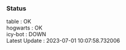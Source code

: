 ### Status


table : OK  
hogwarts : OK  
icy-bot : DOWN  
Latest Update : 2023-07-01 10:07:58.732006
